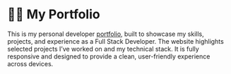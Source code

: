 # 🧑‍💻 My Portfolio
This is my personal developer [portfolio](https://fsherrmann.github.io/my-portfolio/index.html), built to showcase my skills, projects, and experience as a Full Stack Developer. The website highlights selected projects I’ve worked on and my technical stack. It is fully responsive and designed to provide a clean, user-friendly experience across devices.

